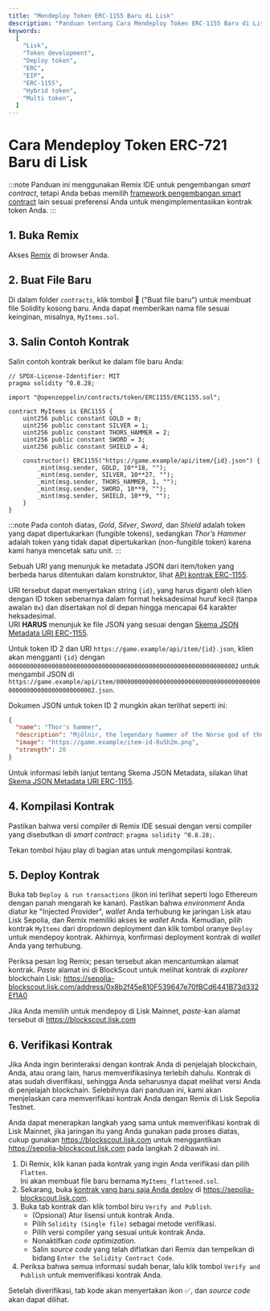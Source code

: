 ```yaml
---
title: "Mendeploy Token ERC-1155 Baru di Lisk"
description: "Panduan tentang Cara Mendeploy Token ERC-1155 Baru di Lisk"
keywords:
  [
    "Lisk",
    "Token development",
    "Deploy token",
    "ERC",
    "EIP",
    "ERC-1155",
    "Hybrid token",
    "Multi token",
  ]
---
```


# Cara Mendeploy Token ERC-721 Baru di Lisk

:::note
Panduan ini menggunakan Remix IDE untuk pengembangan _smart contract_, tetapi Anda bebas memilih [framework pengembangan smart contract](/category/building-on-lisk/deploying-smart-contract) lain sesuai preferensi Anda untuk mengimplementasikan kontrak token Anda.
:::

## 1. Buka Remix

Akses [Remix](https://remix.ethereum.org) di browser Anda.

## 2. Buat File Baru

Di dalam folder `contracts`, klik tombol 📄 ("Buat file baru") untuk membuat file Solidity kosong baru.
Anda dapat memberikan nama file sesuai keinginan, misalnya, `MyItems.sol`.

## 3. Salin Contoh Kontrak

Salin contoh kontrak berikut ke dalam file baru Anda:

```solidity
// SPDX-License-Identifier: MIT
pragma solidity ^0.8.28;

import "@openzeppelin/contracts/token/ERC1155/ERC1155.sol";

contract MyItems is ERC1155 {
    uint256 public constant GOLD = 0;
    uint256 public constant SILVER = 1;
    uint256 public constant THORS_HAMMER = 2;
    uint256 public constant SWORD = 3;
    uint256 public constant SHIELD = 4;

    constructor() ERC1155("https://game.example/api/item/{id}.json") {
        _mint(msg.sender, GOLD, 10**18, "");
        _mint(msg.sender, SILVER, 10**27, "");
        _mint(msg.sender, THORS_HAMMER, 1, "");
        _mint(msg.sender, SWORD, 10**9, "");
        _mint(msg.sender, SHIELD, 10**9, "");
    }
}
```

:::note
Pada contoh diatas, _Gold_, _Silver_, _Sword_, dan _Shield_ adalah token yang dapat dipertukarkan (fungible tokens), sedangkan _Thor’s Hammer_ adalah token yang tidak dapat dipertukarkan (non-fungible token) karena kami hanya mencetak satu unit.
:::

Sebuah URI yang menunjuk ke metadata JSON dari item/token yang berbeda harus ditentukan dalam konstruktor, lihat [API kontrak ERC-1155](https://docs.openzeppelin.com/contracts/3.x/api/token/erc1155#ERC1155).

URI tersebut dapat menyertakan string `{id}`, yang harus diganti oleh klien dengan ID token sebenarnya dalam format heksadesimal huruf kecil (tanpa awalan `0x`) dan disertakan nol di depan hingga mencapai 64 karakter heksadesimal.  
URI **HARUS** menunjuk ke file JSON yang sesuai dengan [Skema JSON Metadata URI ERC-1155](https://eips.ethereum.org/EIPS/eip-1155).

Untuk token ID 2 dan URI `https://game.example/api/item/{id}.json`, klien akan mengganti `{id}` dengan `0000000000000000000000000000000000000000000000000000000000000002` untuk mengambil JSON di `https://game.example/api/item/0000000000000000000000000000000000000000000000000000000000000002.json`.

Dokumen JSON untuk token ID 2 mungkin akan terlihat seperti ini:

```json
{
  "name": "Thor's hammer",
  "description": "Mjölnir, the legendary hammer of the Norse god of thunder.",
  "image": "https://game.example/item-id-8u5h2m.png",
  "strength": 20
}
```

Untuk informasi lebih lanjut tentang Skema JSON Metadata, silakan lihat [Skema JSON Metadata URI ERC-1155](https://github.com/ethereum/EIPs/blob/master/EIPS/eip-1155.md#erc-1155-metadata-uri-json-schema).

## 4. Kompilasi Kontrak

Pastikan bahwa versi compiler di Remix IDE sesuai dengan versi compiler yang disebutkan di _smart contract_: `pragma solidity ^0.8.28;`.

Tekan tombol hijau play di bagian atas untuk mengompilasi kontrak.

## 5. Deploy Kontrak

Buka tab `Deploy & run transactions` (ikon ini terlihat seperti logo Ethereum dengan panah mengarah ke kanan). Pastikan bahwa _environment_ Anda diatur ke "Injected Provider", _wallet_ Anda terhubung ke jaringan Lisk atau Lisk Sepolia, dan Remix memiliki akses ke _wallet_ Anda.
Kemudian, pilih kontrak `MyItems` dari dropdown deployment dan klik tombol oranye `Deploy` untuk mendepoy kontrak.
Akhirnya, konfirmasi deployment kontrak di _wallet_ Anda yang terhubung.

Periksa pesan log Remix; pesan tersebut akan mencantumkan alamat kontrak.
_Paste_ alamat ini di BlockScout untuk melihat kontrak di _explorer_ blockchain Lisk: https://sepolia-blockscout.lisk.com/address/0x8b2f45e810F539647e70fBCd6441B73d332Ef1A0

Jika Anda memilih untuk mendepoy di Lisk Mainnet, _paste_-kan alamat tersebut di https://blockscout.lisk.com

## 6. Verifikasi Kontrak

Jika Anda ingin berinteraksi dengan kontrak Anda di penjelajah blockchain, Anda, atau orang lain, harus memverifikasinya terlebih dahulu.
Kontrak di atas sudah diverifikasi, sehingga Anda seharusnya dapat melihat versi Anda di penjelajah blockchain.
Selebihnya dari panduan ini, kami akan menjelaskan cara memverifikasi kontrak Anda dengan Remix di Lisk Sepolia Testnet.

Anda dapat menerapkan langkah yang sama untuk memverifikasi kontrak di Lisk Mainnet, jika jaringan itu yang Anda gunakan pada proses diatas, cukup gunakan https://blockscout.lisk.com untuk menggantikan https://sepolia-blockscout.lisk.com pada langkah 2 dibawah ini.

1. Di Remix, klik kanan pada kontrak yang ingin Anda verifikasi dan pilih `Flatten`.  
   Ini akan membuat file baru bernama `MyItems_flattened.sol`.
2. Sekarang, buka [kontrak yang baru saja Anda deploy](https://sepolia-blockscout.lisk.com/address/0x8b2f45e810F539647e70fBCd6441B73d332Ef1A0) di https://sepolia-blockscout.lisk.com.
3. Buka tab kontrak dan klik tombol biru `Verify and Publish`.
   - (Opsional) Atur lisensi untuk kontrak Anda.
   - Pilih `Solidity (Single file)` sebagai metode verifikasi.
   - Pilih versi compiler yang sesuai untuk kontrak Anda.
   - Nonaktifkan _code optimization_.
   - Salin _source code_ yang telah diflatkan dari Remix dan tempelkan di bidang `Enter the Solidity Contract Code`.
4. Periksa bahwa semua informasi sudah benar, lalu klik tombol `Verify and Publish` untuk memverifikasi kontrak Anda.

Setelah diverifikasi, tab kode akan menyertakan ikon ✅, dan _source code_ akan dapat dilihat.
